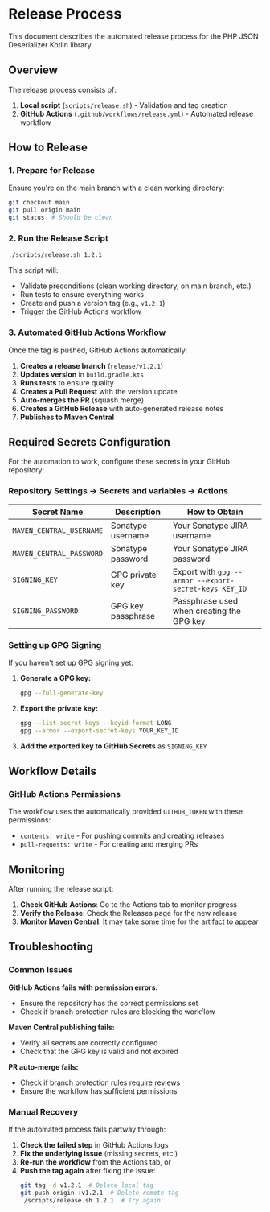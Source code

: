 # Release Process

This document describes the automated release process for the PHP JSON Deserializer Kotlin library.

## Overview

The release process consists of:

1. **Local script** (`scripts/release.sh`) - Validation and tag creation
2. **GitHub Actions** (`.github/workflows/release.yml`) - Automated release workflow

## How to Release

### 1. Prepare for Release

Ensure you're on the main branch with a clean working directory:

```bash
git checkout main
git pull origin main
git status  # Should be clean
```

### 2. Run the Release Script

```bash
./scripts/release.sh 1.2.1
```

This script will:
- Validate preconditions (clean working directory, on main branch, etc.)
- Run tests to ensure everything works
- Create and push a version tag (e.g., `v1.2.1`)
- Trigger the GitHub Actions workflow

### 3. Automated GitHub Actions Workflow

Once the tag is pushed, GitHub Actions automatically:

1. **Creates a release branch** (`release/v1.2.1`)
2. **Updates version** in `build.gradle.kts`
3. **Runs tests** to ensure quality
4. **Creates a Pull Request** with the version update
5. **Auto-merges the PR** (squash merge)
6. **Creates a GitHub Release** with auto-generated release notes
7. **Publishes to Maven Central**

## Required Secrets Configuration

For the automation to work, configure these secrets in your GitHub repository:

### Repository Settings → Secrets and variables → Actions

| Secret Name | Description | How to Obtain |
|-------------|-------------|---------------|
| `MAVEN_CENTRAL_USERNAME` | Sonatype username | Your Sonatype JIRA username |
| `MAVEN_CENTRAL_PASSWORD` | Sonatype password | Your Sonatype JIRA password |
| `SIGNING_KEY` | GPG private key | Export with `gpg --armor --export-secret-keys KEY_ID` |
| `SIGNING_PASSWORD` | GPG key passphrase | Passphrase used when creating the GPG key |

### Setting up GPG Signing

If you haven't set up GPG signing yet:

1. **Generate a GPG key:**
   ```bash
   gpg --full-generate-key
   ```

2. **Export the private key:**
   ```bash
   gpg --list-secret-keys --keyid-format LONG
   gpg --armor --export-secret-keys YOUR_KEY_ID
   ```

3. **Add the exported key to GitHub Secrets** as `SIGNING_KEY`

## Workflow Details

### GitHub Actions Permissions

The workflow uses the automatically provided `GITHUB_TOKEN` with these permissions:
- `contents: write` - For pushing commits and creating releases
- `pull-requests: write` - For creating and merging PRs


## Monitoring

After running the release script:

1. **Check GitHub Actions**: Go to the Actions tab to monitor progress
2. **Verify the Release**: Check the Releases page for the new release
3. **Monitor Maven Central**: It may take some time for the artifact to appear

## Troubleshooting

### Common Issues

**GitHub Actions fails with permission errors:**
- Ensure the repository has the correct permissions set
- Check if branch protection rules are blocking the workflow

**Maven Central publishing fails:**
- Verify all secrets are correctly configured
- Check that the GPG key is valid and not expired

**PR auto-merge fails:**
- Check if branch protection rules require reviews
- Ensure the workflow has sufficient permissions

### Manual Recovery

If the automated process fails partway through:

1. **Check the failed step** in GitHub Actions logs
2. **Fix the underlying issue** (missing secrets, etc.)
3. **Re-run the workflow** from the Actions tab, or
4. **Push the tag again** after fixing the issue:
   ```bash
   git tag -d v1.2.1  # Delete local tag
   git push origin :v1.2.1  # Delete remote tag
   ./scripts/release.sh 1.2.1  # Try again
   ```
